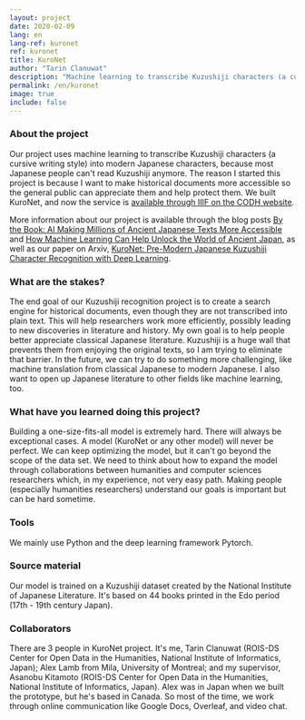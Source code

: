 ```yaml
---
layout: project
date: 2020-02-09
lang: en
lang-ref: kuronet
ref: kuronet
title: KuroNet
author: "Tarin Clanuwat"
description: "Machine learning to transcribe Kuzushiji characters (a cursive writing style) to modern Japanese characters."
permalink: /en/kuronet
image: true
include: false
---
```

### About the project
Our project uses machine learning to transcribe Kuzushiji characters (a cursive writing style) into modern Japanese characters, because most Japanese people can't read Kuzushiji anymore. The reason I started this project is because I want to make historical documents more accessible so the general public can appreciate them and help protect them. We built KuroNet, and now the service is [available through IIIF on the CODH website](http://codh.rois.ac.jp/kuronet/). 

More information about our project is available through the blog posts [By the Book: AI Making Millions of Ancient Japanese Texts More Accessible](https://blogs.nvidia.com/blog/2019/05/20/japanese-texts-ai/) and [How Machine Learning Can Help Unlock the World of Ancient Japan](https://thegradient.pub/machine-learning-ancient-japan/), as well as our paper on Arxiv, [KuroNet: Pre-Modern Japanese Kuzushiji Character Recognition with Deep Learning](https://arxiv.org/abs/1910.09433).

### What are the stakes?
The end goal of our Kuzushiji recognition project is to create a search engine for historical documents, even though they are not transcribed into plain text. This will help researchers work more efficiently, possibly leading to new discoveries in literature and history. My own goal is to help people better appreciate classical Japanese literature. Kuzushiji is a huge wall that prevents them from enjoying the original texts, so I am trying to eliminate that barrier. In the future, we can try to do something more challenging, like machine translation from classical Japanese to modern Japanese. I also want to open up Japanese literature to other fields like machine learning, too.

### What have you learned doing this project?
Building a one-size-fits-all model is extremely hard. There will always be exceptional cases. A model (KuroNet or any other model) will never be perfect. We can keep optimizing the model, but it can't go beyond the scope of the data set. We need to think about how to expand the model through collaborations between humanities and computer sciences researchers which, in my experience, not very easy path. Making people (especially humanities researchers) understand our goals is important but can be hard sometime.

### Tools
We mainly use Python and the deep learning framework Pytorch.

### Source material
Our model is trained on a Kuzushiji dataset created by the National Institute of Japanese Literature. It's based on 44 books printed in the Edo period (17th - 19th century Japan).

### Collaborators
There are 3 people in KuroNet project. It's me, Tarin Clanuwat (ROIS-DS Center for Open Data in the Humanities, National Institute of Informatics, Japan); Alex Lamb from Mila, University of Montreal; and my supervisor, Asanobu Kitamoto (ROIS-DS Center for Open Data in the Humanities, National Institute of Informatics, Japan). Alex was in Japan when we built the prototype, but he's based in Canada. So most of the time, we work through online communication like Google Docs, Overleaf, and video chat.